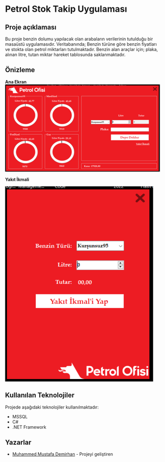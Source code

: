 # Petrol Stok Takip Uygulaması
## Proje açıklaması
Bu proje benzin dolumu yapılacak olan arabaların verilerinin tutulduğu bir masaüstü uygulamasıdır. Veritabanında; Benzin türüne göre benzin fiyatları ve stokta olan petrol miktarları tutulmaktadır. Benzin alan araçlar için; plaka, alınan litre, tutan miktar hareket tablosunda saklanmaktadır.
## Önizleme
**Ana Ekran**
![Ana Ekran](Anasayfa.png)

**Yakıt İkmali**

![Hareket Tablosu](Ikmalsayfasi.png)

## Kullanılan Teknolojiler
Projede aşağıdaki teknolojiler kullanılmaktadır:

- MSSQL
- C#
- .NET Framework

## Yazarlar
- [Muhammed Mustafa Demirhan](https://github.com/MuhammedMustafaDemirhan) - Projeyi geliştiren
